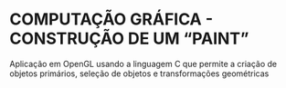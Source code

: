 # COMPUTAÇÃO GRÁFICA - CONSTRUÇÃO DE UM “PAINT”
Aplicação em OpenGL usando a linguagem C que permite a criação de objetos primários, seleção de objetos e transformações geométricas

